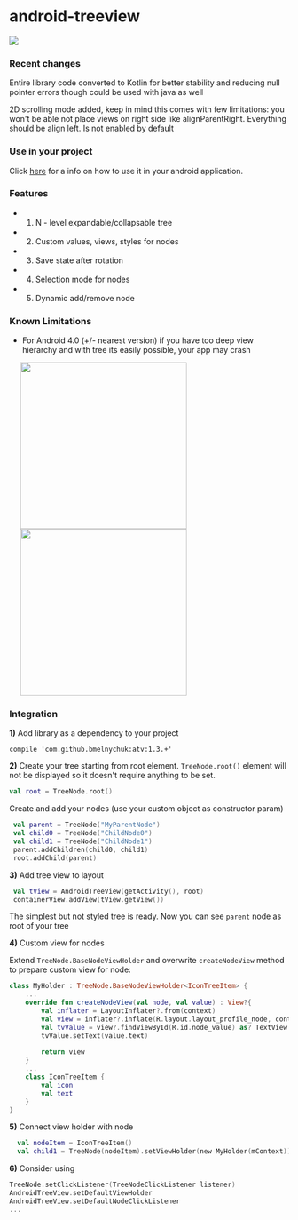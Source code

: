 # android-treeview

[![](https://jitpack.io/v/SmailBarkouch/android-treeview.svg)](https://jitpack.io/#SmailBarkouch/android-treeview)

### Recent changes


Entire library code converted to Kotlin for better stability and reducing null pointer errors though could be used with java as well

2D scrolling mode added, keep in mind this comes with few limitations: you won't be able not place views on right side like alignParentRight. Everything should be align left. Is not enabled by default

### Use in your project

Click [here](https://jitpack.io/#SmailBarkouch/android-treeview) for a info on how to use it in your android application.

### Features
+ 1. N - level expandable/collapsable tree
+ 2. Custom values, views, styles for nodes
+ 3. Save state after rotation
+ 4. Selection mode for nodes
+ 5. Dynamic add/remove node

### Known Limitations
+ For Android 4.0 (+/- nearest version) if you have too deep view hierarchy and with tree its easily possible, your app may crash

<img width='300' hspace='20' align='left' src='https://lh4.ggpht.com/xzkb3N58LH2Tsb_gGs0u3_x81VOLwlhcp-f4pz_sR_iR3vAKXfJoAcwBjN74LvzpVLE=h900-rw' />
<img width='300' hspace='20' src='https://lh5.ggpht.com/Ut6By_iUnkNfzIbaPBsc8hBeQeFj_2UXJh_1tfwDdlTAqGkhiR72A_AwQ0L0GH3OFag=h900-rw' />

### Integration

**1)** Add library as a dependency to your project 

```compile 'com.github.bmelnychuk:atv:1.3.+'```

**2)** Create your tree starting from root element. ```TreeNode.root()``` element will not be displayed so it doesn't require anything to be set.
```Kotlin
val root = TreeNode.root()
```

Create and add your nodes (use your custom object as constructor param)
```Kotlin
 val parent = TreeNode("MyParentNode")
 val child0 = TreeNode("ChildNode0")
 val child1 = TreeNode("ChildNode1")
 parent.addChildren(child0, child1)
 root.addChild(parent)
```

**3)** Add tree view to layout
```Kotlin 
 val tView = AndroidTreeView(getActivity(), root)
 containerView.addView(tView.getView())
``` 
The simplest but not styled tree is ready. Now you can see ```parent``` node as root of your tree

**4)** Custom view for nodes

Extend ```TreeNode.BaseNodeViewHolder``` and overwrite ```createNodeView``` method to prepare custom view for node:
```Kotlin
class MyHolder : TreeNode.BaseNodeViewHolder<IconTreeItem> {
    ...
    override fun createNodeView(val node, val value) : View?{
        val inflater = LayoutInflater?.from(context)
        val view = inflater?.inflate(R.layout.layout_profile_node, container, false)
        val tvValue = view?.findViewById(R.id.node_value) as? TextView
        tvValue.setText(value.text)
        
        return view
    }
    ...
    class IconTreeItem {
        val icon
        val text
    }
}
```

**5)** Connect view holder with node 
```Kotlin 
  val nodeItem = IconTreeItem()
  val child1 = TreeNode(nodeItem).setViewHolder(new MyHolder(mContext))
```

**6)** Consider using 
```Kotlin 
TreeNode.setClickListener(TreeNodeClickListener listener)
AndroidTreeView.setDefaultViewHolder
AndroidTreeView.setDefaultNodeClickListener
...
```
